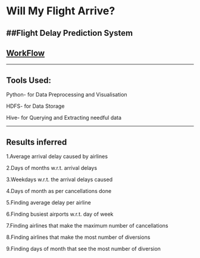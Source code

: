 # Will My Flight Arrive?
##Flight Delay Prediction System
------------------------------------------------------------

## [WorkFlow](https://raw.githubusercontent.com/sakshi-kst/Will-My-Flight-Arrive--/master/workflow.PNG)

--------------------------------------------------------------------------------------------

## Tools Used:

Python- for Data Preprocessing and Visualisation

HDFS- for Data Storage

Hive- for Querying and Extracting needful data

-----------------------------------------------------------------------------------------------

## Results inferred

1.Average arrival delay caused by airlines

2.Days of months w.r.t. arrival delays

3.Weekdays w.r.t. the arrival delays caused

4.Days of month as per cancellations done

5.Finding average delay per airline

6.Finding busiest airports w.r.t. day of week

7.Finding airlines that make the maximum number of cancellations

8.Finding airlines that make the most number of diversions

9.Finding days of month that see the most number of diversion
